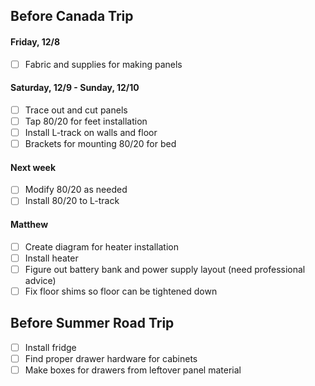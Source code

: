 ## Before Canada Trip

#### Friday, 12/8
- [ ] Fabric and supplies for making panels

#### Saturday, 12/9 - Sunday, 12/10
- [ ] Trace out and cut panels
- [ ] Tap 80/20 for feet installation
- [ ] Install L-track on walls and floor
- [ ] Brackets for mounting 80/20 for bed

#### Next week
- [ ] Modify 80/20 as needed
- [ ] Install 80/20 to L-track

#### Matthew
- [ ] Create diagram for heater installation
- [ ] Install heater
- [ ] Figure out battery bank and power supply layout (need professional advice)
- [ ] Fix floor shims so floor can be tightened down

## Before Summer Road Trip

- [ ] Install fridge
- [ ] Find proper drawer hardware for cabinets
- [ ] Make boxes for drawers from leftover panel material
